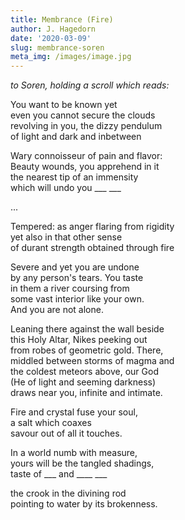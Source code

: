 ```yaml
---
title: Membrance (Fire)
author: J. Hagedorn
date: '2020-03-09'
slug: membrance-soren
meta_img: /images/image.jpg
---
```


*to Soren, holding a scroll which reads:*  

You want to be known yet  
even you cannot secure the clouds  
revolving in you, the dizzy pendulum  
of light and dark and inbetween

Wary connoisseur of pain and flavor:  
Beauty wounds, you apprehend in it  
the nearest tip of an immensity  
which will undo you ___  ___

...  

Tempered: as anger flaring from rigidity  
yet also in that other sense  
of durant strength obtained through fire

Severe and yet you are undone  
by any person's tears.  You taste  
in them a river coursing from  
some vast interior like your own.  
And you are not alone.  

Leaning there against the wall beside  
this Holy Altar, Nikes peeking out  
from robes of geometric gold.  There,  
middled between storms of magma and  
the coldest meteors above, our God  
(He of light and seeming darkness)  
draws near you, infinite and intimate.  

Fire and crystal fuse your soul,  
a salt which coaxes  
savour out of all it touches.  

In a world numb with measure,  
yours will be the tangled shadings,  
taste of ___ and ____ ___

the crook in the divining rod  
pointing to water by its brokenness.

